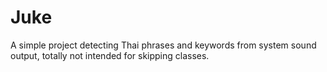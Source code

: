 # Juke
A simple project detecting Thai phrases and keywords from system sound output, totally not intended for skipping classes.
